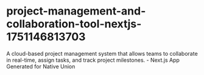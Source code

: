 # project-management-and-collaboration-tool-nextjs-1751146813703
A cloud-based project management system that allows teams to collaborate in real-time, assign tasks, and track project milestones. - Next.js App Generated for Native Union

